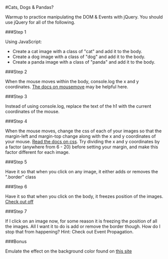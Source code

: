 #Cats, Dogs & Pandas?

Warmup to practice manipulating the DOM & Events with jQuery. You should use jQuery for all of the following.

###Step 1

Using JavaScript:

* Create a cat image with a class of "cat" and add it to the body.
* Create a dog image with a class of "dog" and add it to the body.
* Create a panda image with a class of "panda" and add it to the body.

###Step 2

When the mouse moves within the body, console.log the x and y coordinates. [The docs on mousemove](http://api.jquery.com/mousemove/) may be helpful here.

###Step 3

Instead of using console.log, replace the text of the h1 with the current coordinates of the mouse.

###Step 4

When the mouse moves, change the css of each of your images so that the margin-left and margin-top change along with the x and y coordinates of your mouse. [Read the docs on css](http://api.jquery.com/css/). Try dividing the x and y coordinates by a factor (anywhere from 6 - 20) before setting your margin, and make this factor different for each image.

###Step 5

Have it so that when you click on any image, it either adds or removes the ".border" class

###Step 6

Have it so that when you click on the body, it freezes position of the images. [Check out off](http://api.jquery.com/off/)

###Step 7

If I click on an image now, for some reason it is freezing the position of all the images. All I want it to do is add or remove the border though. How do I stop that from happening? Hint: Check out Event Propagation.

###Bonus

Emulate the effect on the background color found on [this site](http://color.hailpixel.com/)